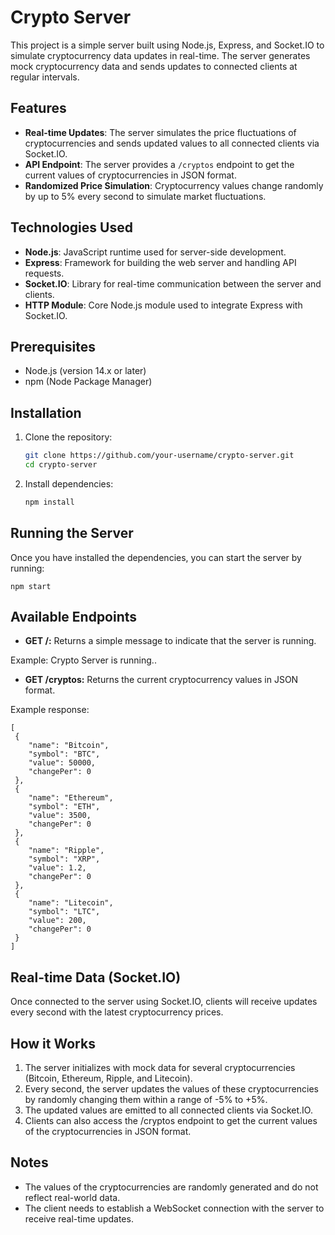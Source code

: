 # Crypto Server

This project is a simple server built using Node.js, Express, and Socket.IO to simulate cryptocurrency data updates in real-time. The server generates mock cryptocurrency data and sends updates to connected clients at regular intervals.

## Features

- **Real-time Updates**: The server simulates the price fluctuations of cryptocurrencies and sends updated values to all connected clients via Socket.IO.
- **API Endpoint**: The server provides a `/cryptos` endpoint to get the current values of cryptocurrencies in JSON format.
- **Randomized Price Simulation**: Cryptocurrency values change randomly by up to 5% every second to simulate market fluctuations.

## Technologies Used

- **Node.js**: JavaScript runtime used for server-side development.
- **Express**: Framework for building the web server and handling API requests.
- **Socket.IO**: Library for real-time communication between the server and clients.
- **HTTP Module**: Core Node.js module used to integrate Express with Socket.IO.

## Prerequisites

- Node.js (version 14.x or later)
- npm (Node Package Manager)

## Installation

1. Clone the repository:

    ```bash
    git clone https://github.com/your-username/crypto-server.git
    cd crypto-server
    ```

2. Install dependencies:

    ```bash
    npm install
    ```

## Running the Server

Once you have installed the dependencies, you can start the server by running:

    npm start

## Available Endpoints

- **GET /:** Returns a simple message to indicate that the server is running.

Example:
    Crypto Server is running..

- **GET /cryptos:** Returns the current cryptocurrency values in JSON format.

Example response:

    [
     {
        "name": "Bitcoin",
        "symbol": "BTC",
        "value": 50000,
        "changePer": 0
     },
     {
        "name": "Ethereum",
        "symbol": "ETH",
        "value": 3500,
        "changePer": 0
     },
     {
        "name": "Ripple",
        "symbol": "XRP",
        "value": 1.2,
        "changePer": 0
     },
     {
        "name": "Litecoin",
        "symbol": "LTC",
        "value": 200,
        "changePer": 0
     }
    ]

## Real-time Data (Socket.IO)
Once connected to the server using Socket.IO, clients will receive updates every second with the latest cryptocurrency prices.

## How it Works
1. The server initializes with mock data for several cryptocurrencies (Bitcoin, Ethereum, Ripple, and Litecoin).
2. Every second, the server updates the values of these cryptocurrencies by randomly changing them within a range of -5% to +5%.
3. The updated values are emitted to all connected clients via Socket.IO.
4. Clients can also access the /cryptos endpoint to get the current values of the cryptocurrencies in JSON format.

## Notes
- The values of the cryptocurrencies are randomly generated and do not reflect real-world data.
- The client needs to establish a WebSocket connection with the server to receive real-time updates.

